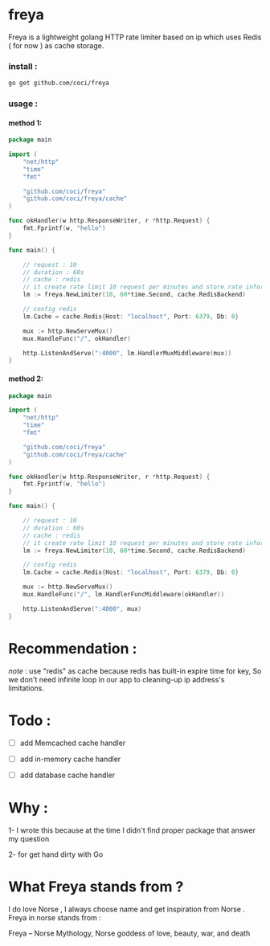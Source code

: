 # freya

Freya is a lightweight golang HTTP rate limiter based on ip which uses Redis ( for now ) as cache storage.

### install :

```bash
go get github.com/coci/freya
```

### usage :

#### method 1:

```go
package main

import (
	"net/http"
	"time"
	"fmt"

	"github.com/coci/freya"
	"github.com/coci/freya/cache"
)

func okHandler(w http.ResponseWriter, r *http.Request) {
	fmt.Fprintf(w, "hello")
}

func main() {

	// request : 10
	// duration : 60s
	// cache : redis
	// it create rate limit 10 request per minutes and store rate information on redis
	lm := freya.NewLimiter(10, 60*time.Second, cache.RedisBackend)

	// config redis
	lm.Cache = cache.Redis{Host: "localhost", Port: 6379, Db: 0}

	mux := http.NewServeMux()
	mux.HandleFunc("/", okHandler)

	http.ListenAndServe(":4000", lm.HandlerMuxMiddleware(mux))
}

```

#### method 2:

```go
package main

import (
	"net/http"
	"time"
	"fmt"

	"github.com/coci/freya"
	"github.com/coci/freya/cache"
)

func okHandler(w http.ResponseWriter, r *http.Request) {
	fmt.Fprintf(w, "hello")
}

func main() {

	// request : 10
	// duration : 60s
	// cache : redis
	// it create rate limit 10 request per minutes and store rate information on redis
	lm := freya.NewLimiter(10, 60*time.Second, cache.RedisBackend)

	// config redis
	lm.Cache = cache.Redis{Host: "localhost", Port: 6379, Db: 0}

	mux := http.NewServeMux()
	mux.HandleFunc("/", lm.HandlerFuncMiddleware(okHandler))

	http.ListenAndServe(":4000", mux)
}

```

# Recommendation :

*note* : use "redis" as cache because redis has built-in expire time for key, So we don't need infinite loop in our app to
cleaning-up ip address's limitations.


# Todo :

- [ ] add Memcached cache handler

- [ ] add in-memory cache handler

- [ ] add database cache handler


# Why :

1- I wrote this because at the time I didn't find proper package that answer my question

2- for get hand dirty with Go


# What Freya stands from ?

I do love Norse , I always choose name and get inspiration from Norse . Freya in norse stands from :

Freya – Norse Mythology, Norse goddess of love, beauty, war, and death
